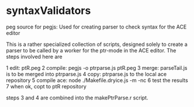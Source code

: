 # syntaxValidators
peg source for pegjs: Used for creating parser to check syntax for the ACE editor

This is a rather specialized collection of scripts, designed solely to create a parser
to be called by a worker for the ptr-mode in the ACE editor. The steps involved here
are

1 edit:  ptR.peg
2  compile: pegjs -o ptrparse.js ptR.peg
3  merge: parseTail.js is to be merged into ptrparse.js
4  copy: ptrparse.js to the local ace repository
5  compile ace:  node ./Makefile.dryice.js -m -nc
6  test the results
7  when ok, copt to ptR repository

steps 3 and 4 are combined into the makePtrParse.r script. 
